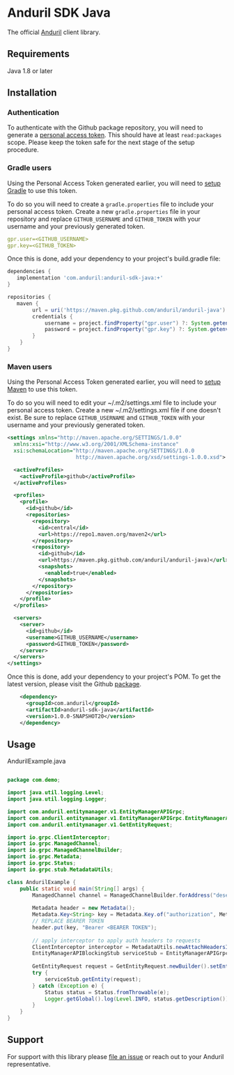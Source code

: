 # Anduril SDK Java

The official [Anduril](https://www.anduril.com/) client library.

## Requirements

Java 1.8 or later

## Installation

### Authentication

To authenticate with the Github package repository, you will need to generate a [personal access token](https://docs.github.com/en/authentication/keeping-your-account-and-data-secure/managing-your-personal-access-tokens#creating-a-personal-access-token-classic). This should have at least `read:packages` scope. Please keep the token safe for the next stage of the setup procedure.

### Gradle users

Using the Personal Access Token generated earlier, you will need to [setup Gradle](https://docs.github.com/en/packages/working-with-a-github-packages-registry/working-with-the-gradle-registry) to use this token. 

To do so you will need to create a `gradle.properties` file to include your personal access token. Create a new `gradle.properties` file in your repository and replace `GITHUB_USERNAME` and `GITHUB_TOKEN` with your username and your previously generated token.

```yaml
gpr.user=<GITHUB_USERNAME>
gpr.key=<GITHUB_TOKEN>
```

Once this is done, add your dependency to your project's build.gradle file:

```gradle
dependencies {
   implementation 'com.anduril:anduril-sdk-java:+'
}

repositories {
   maven {
        url = uri('https://maven.pkg.github.com/anduril/anduril-java')
        credentials {
            username = project.findProperty("gpr.user") ?: System.getenv("GITHUB_USERNAME")
            password = project.findProperty("gpr.key") ?: System.getenv("GITHUB_TOKEN")
        }
    }
}
```

### Maven users

Using the Personal Access Token generated earlier, you will need to [setup Maven](https://docs.github.com/en/packages/working-with-a-github-packages-registry/working-with-the-apache-maven-registry#authenticating-with-a-personal-access-token) to use this token. 

To do so you will need to edit your ~/.m2/settings.xml file to include your personal access token. Create a new ~/.m2/settings.xml file if one doesn't exist. Be sure to replace `GITHUB_USERNAME` and `GITHUB_TOKEN` with your username and your previously generated token.

```xml
<settings xmlns="http://maven.apache.org/SETTINGS/1.0.0"
  xmlns:xsi="http://www.w3.org/2001/XMLSchema-instance"
  xsi:schemaLocation="http://maven.apache.org/SETTINGS/1.0.0
                      http://maven.apache.org/xsd/settings-1.0.0.xsd">

  <activeProfiles>
    <activeProfile>github</activeProfile>
  </activeProfiles>

  <profiles>
    <profile>
      <id>github</id>
      <repositories>
        <repository>
          <id>central</id>
          <url>https://repo1.maven.org/maven2</url>
        </repository>
        <repository>
          <id>github</id>
          <url>https://maven.pkg.github.com/anduril/anduril-java)</url>
          <snapshots>
            <enabled>true</enabled>
          </snapshots>
        </repository>
      </repositories>
    </profile>
  </profiles>

  <servers>
    <server>
      <id>github</id>
      <username>GITHUB_USERNAME</username>
      <password>GITHUB_TOKEN</password>
    </server>
  </servers>
</settings>
```

Once this is done, add your dependency to your project's POM. To get the latest version, please visit the Github [package](https://github.com/anduril/anduril-java/packages/2221565).

```xml
    <dependency>
      <groupId>com.anduril</groupId>
      <artifactId>anduril-sdk-java</artifactId>
      <version>1.0.0-SNAPSHOT20</version>
    </dependency>
```

## Usage

AndurilExample.java

```java

package com.demo;

import java.util.logging.Level;
import java.util.logging.Logger;

import com.anduril.entitymanager.v1.EntityManagerAPIGrpc;
import com.anduril.entitymanager.v1.EntityManagerAPIGrpc.EntityManagerAPIBlockingStub;
import com.anduril.entitymanager.v1.GetEntityRequest;

import io.grpc.ClientInterceptor;
import io.grpc.ManagedChannel;
import io.grpc.ManagedChannelBuilder;
import io.grpc.Metadata;
import io.grpc.Status;
import io.grpc.stub.MetadataUtils;

class AndurilExample {
    public static void main(String[] args) {
        ManagedChannel channel = ManagedChannelBuilder.forAddress("desert-guardian.anduril.com", 443).useTransportSecurity().build();
    
        Metadata header = new Metadata();
        Metadata.Key<String> key = Metadata.Key.of("authorization", Metadata.ASCII_STRING_MARSHALLER);
        // REPLACE BEARER TOKEN 
        header.put(key, "Bearer <BEARER TOKEN");
               
        // apply interceptor to apply auth headers to requests
        ClientInterceptor interceptor = MetadataUtils.newAttachHeadersInterceptor(header);
        EntityManagerAPIBlockingStub serviceStub = EntityManagerAPIGrpc.newBlockingStub(channel).withInterceptors(interceptor);
    
        GetEntityRequest request = GetEntityRequest.newBuilder().setEntityId("ABC").build();
        try {
            serviceStub.getEntity(request);
        } catch (Exception e) {
            Status status = Status.fromThrowable(e);
            Logger.getGlobal().log(Level.INFO, status.getDescription());
        }
    }
}
```

## Support

For support with this library please [file an issue](https://github.com/anduril/anduril-java/issues/new) or reach out to your Anduril representative. 


